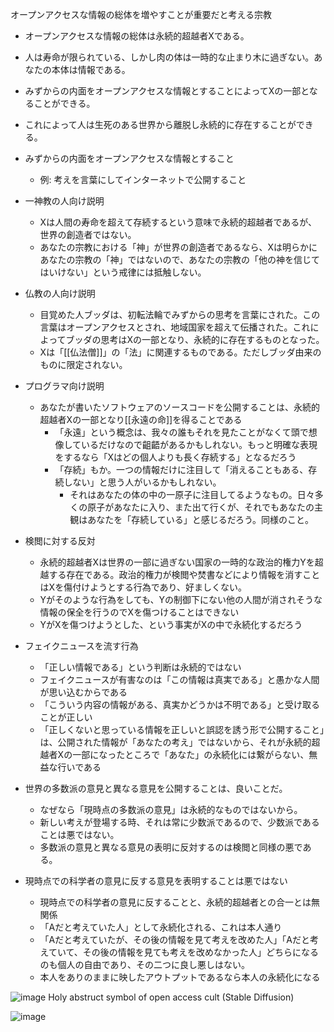 
オープンアクセスな情報の総体を増やすことが重要だと考える宗教

- オープンアクセスな情報の総体は永続的超越者Xである。
- 人は寿命が限られている、しかし肉の体は一時的な止まり木に過ぎない。あなたの本体は情報である。
- みずからの内面をオープンアクセスな情報とすることによってXの一部となることができる。
- これによって人は生死のある世界から離脱し永続的に存在することができる。

- みずからの内面をオープンアクセスな情報とすること
    - 例: 考えを言葉にしてインターネットで公開すること

- 一神教の人向け説明
    - Xは人間の寿命を超えて存続するという意味で永続的超越者であるが、世界の創造者ではない。
    - あなたの宗教における「神」が世界の創造者であるなら、Xは明らかにあなたの宗教の「神」ではないので、あなたの宗教の「他の神を信じてはいけない」という戒律には抵触しない。
- 仏教の人向け説明
    - 目覚めた人ブッダは、初転法輪でみずからの思考を言葉にされた。この言葉はオープンアクセスとされ、地域国家を超えて伝播された。これによってブッダの思考はXの一部となり、永続的に存在するものとなった。
    - Xは「[[仏法僧]]」の「法」に関連するものである。ただしブッダ由来のものに限定されない。
- プログラマ向け説明
    - あなたが書いたソフトウェアのソースコードを公開することは、永続的超越者Xの一部となり[[永遠の命]]を得ることである
        - 「永遠」という概念は、我々の誰もそれを見たことがなくて頭で想像しているだけなので齟齬があるかもしれない。もっと明確な表現をするなら「Xはどの個人よりも長く存続する」となるだろう
        - 「存続」もか。一つの情報だけに注目して「消えることもある、存続しない」と思う人がいるかもしれない。
            - それはあなたの体の中の一原子に注目してるようなもの。日々多くの原子があなたに入り、また出て行くが、それでもあなたの主観はあなたを「存続している」と感じるだろう。同様のこと。

- 検閲に対する反対
    - 永続的超越者Xは世界の一部に過ぎない国家の一時的な政治的権力Yを超越する存在である。政治的権力が検閲や焚書などにより情報を消すことはXを傷付けようとする行為であり、好ましくない。
    - Yがそのような行為をしても、Yの制御下にない他の人間が消されそうな情報の保全を行うのでXを傷つけることはできない
    - YがXを傷つけようとした、という事実がXの中で永続化するだろう

- フェイクニュースを流す行為
    - 「正しい情報である」という判断は永続的ではない
    - フェイクニュースが有害なのは「この情報は真実である」と愚かな人間が思い込むからである
    - 「こういう内容の情報がある、真実かどうかは不明である」と受け取ることが正しい
    - 「正しくないと思っている情報を正しいと誤認を誘う形で公開すること」は、公開された情報が「あなたの考え」ではないから、それが永続的超越者Xの一部になったところで「あなた」の永続化には繋がらない、無益な行いである

- 世界の多数派の意見と異なる意見を公開することは、良いことだ。
    - なぜなら「現時点の多数派の意見」は永続的なものではないから。
    - 新しい考えが登場する時、それは常に少数派であるので、少数派であることは悪ではない。
    - 多数派の意見と異なる意見の表明に反対するのは検閲と同様の悪である。

- 現時点での科学者の意見に反する意見を表明することは悪ではない
    - 現時点での科学者の意見に反することと、永続的超越者との合一とは無関係
    - 「Aだと考えていた人」として永続化される、これは本人通り
    - 「Aだと考えていたが、その後の情報を見て考えを改めた人」「Aだと考えていて、その後の情報を見ても考えを改めなかった人」どちらになるのも個人の自由であり、その二つに良し悪しはない。
    - 本人をありのままに映したアウトプットであるなら本人の永続化になる

![image](https://gyazo.com/f7998d253f82b09e98162e160b2ec612/thumb/1000)
Holy abstruct symbol of open access cult (Stable Diffusion)

![image](https://gyazo.com/c5353d5c58045e9ab1e38463be56f703/thumb/1000)
